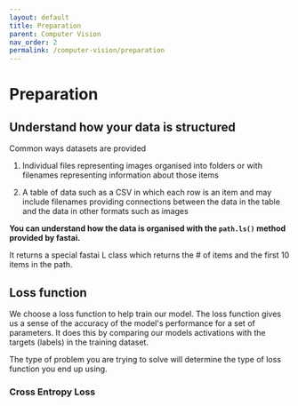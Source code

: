 ```yaml
---
layout: default
title: Preparation
parent: Computer Vision
nav_order: 2
permalink: /computer-vision/preparation
---
```


# Preparation

## Understand how your data is structured


Common ways datasets are provided

1. Individual files representing images organised into folders or with filenames representing information about those items

2. A table of data such as a CSV in which each row is an item and may include filenames providing connections between the data in the table and the data in other formats such as images

**You can understand how the data is organised with the ```path.ls()``` method provided by fastai.**

It returns a special fastai L class which returns the # of items and the first 10 items in the path.

## Loss function

We choose a loss function to help train our model. The loss function gives us a sense of the accuracy of the model's performance for a set of parameters. It does this by comparing our models activations with the targets (labels) in the training dataset. 

The type of problem you are trying to solve will determine the type of loss function you end up using.

### Cross Entropy Loss
